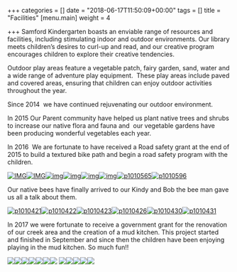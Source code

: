 +++
categories = []
date = "2018-06-17T11:50:09+00:00"
tags = []
title = "Facilities"
[menu.main]
weight = 4

+++
Samford Kindergarten boasts an enviable range of resources and facilities, including stimulating indoor and outdoor environments. Our library meets children’s desires to curl-up and read, and our creative program encourages children to explore their creative tendencies.

Outdoor play areas feature a vegetable patch, fairy garden, sand, water and a wide range of adventure play equipment.  These play areas include paved and covered areas, ensuring that children can enjoy outdoor activities throughout the year.

Since 2014  we have continued rejuvenating our outdoor environment.

In 2015 Our Parent community have helped us plant native trees and shrubs to increase our native flora and fauna and  our vegetable gardens have been producing wonderful vegetables each year.

In 2016  We are fortunate to have received a Road safety grant at the end of 2015 to build a textured bike path and begin a road safety program with the children.

[![IMG](http://www.samfordkindergarten.com.au/wp-content/uploads/IMG_9917-300x225.jpg)](http://www.samfordkindergarten.com.au/wp-content/uploads/IMG_9917.jpg)[![IMG](http://www.samfordkindergarten.com.au/wp-content/uploads/IMG_9916-300x225.jpg)](http://www.samfordkindergarten.com.au/wp-content/uploads/IMG_9916.jpg)[![img](http://www.samfordkindergarten.com.au/wp-content/uploads/IMG_0313-300x225.jpg)](http://www.samfordkindergarten.com.au/wp-content/uploads/IMG_0313.jpg)[![img](http://www.samfordkindergarten.com.au/wp-content/uploads/IMG_0317-300x225.jpg)](http://www.samfordkindergarten.com.au/wp-content/uploads/IMG_0317.jpg)[![img](http://www.samfordkindergarten.com.au/wp-content/uploads/IMG_2879-300x225.jpg)](http://www.samfordkindergarten.com.au/wp-content/uploads/IMG_2879.jpg)[![img](http://www.samfordkindergarten.com.au/wp-content/uploads/IMG_2899-225x300.jpg)](http://www.samfordkindergarten.com.au/wp-content/uploads/IMG_2899.jpg)[![p1010565](http://www.samfordkindergarten.com.au/wp-content/uploads/P1010565-300x225.jpg)](http://www.samfordkindergarten.com.au/wp-content/uploads/P1010565.jpg)[![p1010596](http://www.samfordkindergarten.com.au/wp-content/uploads/P1010596-225x300.jpg)](http://www.samfordkindergarten.com.au/wp-content/uploads/P1010596.jpg)

Our native bees have finally arrived to our Kindy and Bob the bee man gave us all a talk about them.

[![p1010421](http://www.samfordkindergarten.com.au/wp-content/uploads/P1010421-300x225.jpg)](http://www.samfordkindergarten.com.au/wp-content/uploads/P1010421.jpg)[![p1010422](http://www.samfordkindergarten.com.au/wp-content/uploads/P1010422-300x225.jpg)](http://www.samfordkindergarten.com.au/wp-content/uploads/P1010422.jpg)[![p1010423](http://www.samfordkindergarten.com.au/wp-content/uploads/P1010423-300x225.jpg)](http://www.samfordkindergarten.com.au/wp-content/uploads/P1010423.jpg)[![p1010426](http://www.samfordkindergarten.com.au/wp-content/uploads/P1010426-300x225.jpg)](http://www.samfordkindergarten.com.au/wp-content/uploads/P1010426.jpg)[![p1010430](http://www.samfordkindergarten.com.au/wp-content/uploads/P1010430-300x225.jpg)](http://www.samfordkindergarten.com.au/wp-content/uploads/P1010430.jpg)[![p1010431](http://www.samfordkindergarten.com.au/wp-content/uploads/P1010431-300x225.jpg)](http://www.samfordkindergarten.com.au/wp-content/uploads/P1010431.jpg)

In 2017 we were fortunate to receive a government grant for the renovation of our creek area and the creation of a mud kitchen. This project started and finished in September and since then the children have been enjoying playing in the mud kitchen. So much fun!!

![](http://www.samfordkindergarten.com.au/wp-content/uploads/IMG_7416-225x300.jpeg)![](http://www.samfordkindergarten.com.au/wp-content/uploads/IMG_7422-300x225.jpeg)![](http://www.samfordkindergarten.com.au/wp-content/uploads/IMG_7424-300x225.jpeg)![](http://www.samfordkindergarten.com.au/wp-content/uploads/IMG_7582-300x225.jpeg)![](http://www.samfordkindergarten.com.au/wp-content/uploads/IMG_7509-300x225.jpeg)![](http://www.samfordkindergarten.com.au/wp-content/uploads/P1030157-300x225.jpg)![](http://www.samfordkindergarten.com.au/wp-content/uploads/P1030177-300x225.jpg) ![](http://www.samfordkindergarten.com.au/wp-content/uploads/P1100792-300x225.jpg)![](http://www.samfordkindergarten.com.au/wp-content/uploads/P1100781-300x225.jpg)![](http://www.samfordkindergarten.com.au/wp-content/uploads/P1100771-300x225.jpg)![](http://www.samfordkindergarten.com.au/wp-content/uploads/P1110096-300x225.jpg)![](http://www.samfordkindergarten.com.au/wp-content/uploads/P1110097-225x300.jpg)